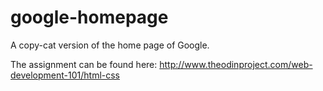 # google-homepage
A copy-cat version of the home page of Google.

The assignment can be found here:
http://www.theodinproject.com/web-development-101/html-css

